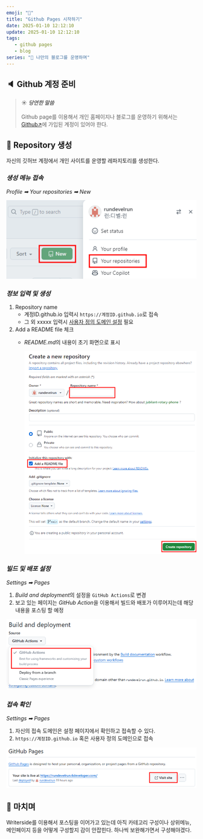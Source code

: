 ```yaml
---
emoji: "👋"
title: "Github Pages 시작하기"
date: 2025-01-10 12:12:10
update: 2025-01-10 12:12:10
tags:
   - github pages
   - blog
series: "📝 나만의 블로그를 운영하며"
---
```



## 🔈 Github 계정 준비

> ☀️ ***당연한 말씀***
> <br/><br/>
> Github page를 이용해서 개인 홈페이지나 블로그를 운영하기 위해서는
> [Github↗](https://github.com/)에 가입된 계정이 있어야 한다.

## 💎 Repository 생성
자신의 깃허브 계정에서 개인 사이트를 운영할 레파지토리를 생성한다.

### ***생성 메뉴 접속***
*Profile ➡ Your repositories ➡ New*

![](../images/20241127_172942.png)

### ***정보 입력 및 생성***
1. Repository name
    - <shortcut>계정ID.github.io</shortcut> 입력시 `https://계정ID.github.io`로 접속
    - 그 외 <shortcut>xxxxx</shortcut> 입력시 [사용자 정의 도메인 설정](https://6developer.com/github-pages-personal-domain.html) 필요
2. Add a README file 체크
   - *README.md*의 내용이 초기 화면으로 표시
   
      ![](../images/20241127_164354.png)

### ***빌드 및 배포 설정***
*Settings ➡ Pages*
1. *Build and deployment*의 설정을 `GitHub Actions`로 변경
2. 보고 있는 페이지는 *GitHub Action*을 이용해서 빌드와 배포가 이루어지는데 해당 내용을 포스팅 할 예정

![](../images/20241128_083031.png)

### ***접속 확인***
*Settings ➡ Pages*
1. 자신의 접속 도메인은 설정 페이지에서 확인하고 접속할 수 있다.
2. `https://계정ID.github.io` 혹은 사용자 정의 도메인으로 접속

![](../images/20241128_083702.png)

## 👋 마치며
Writerside를 이용해서 포스팅을 이어가고 있는데 아직 카테고리 구성이나 상위메뉴, 메인페이지 등을 어떻게 구성할지 감이 안잡힌다.
하나씩 보완해가면서 구성해야겠다.

